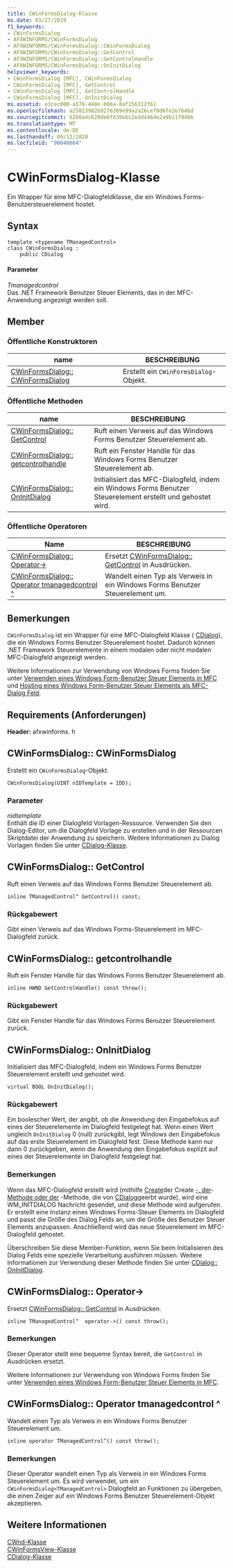 ```yaml
---
title: CWinFormsDialog-Klasse
ms.date: 03/27/2019
f1_keywords:
- CWinFormsDialog
- AFXWINFORMS/CWinFormsDialog
- AFXWINFORMS/CWinFormsDialog::CWinFormsDialog
- AFXWINFORMS/CWinFormsDialog::GetControl
- AFXWINFORMS/CWinFormsDialog::GetControlHandle
- AFXWINFORMS/CWinFormsDialog::OnInitDialog
helpviewer_keywords:
- CWinFormsDialog [MFC], CWinFormsDialog
- CWinFormsDialog [MFC], GetControl
- CWinFormsDialog [MFC], GetControlHandle
- CWinFormsDialog [MFC], OnInitDialog
ms.assetid: e3cec000-a578-448e-b06a-8af256312f61
ms.openlocfilehash: a25823982b9276309e99a2a26cef8d6fe2e764bd
ms.sourcegitcommit: 6280a4c629de0f638ebc2edd446de2a9b11f0406
ms.translationtype: MT
ms.contentlocale: de-DE
ms.lasthandoff: 09/12/2020
ms.locfileid: "90040664"
---
```

# <a name="cwinformsdialog-class"></a>CWinFormsDialog-Klasse

Ein Wrapper für eine MFC-Dialogfeldklasse, die ein Windows Forms-Benutzersteuerelement hostet.

## <a name="syntax"></a>Syntax

```
template <typename TManagedControl>
class CWinFormsDialog :
    public CDialog
```

#### <a name="parameters"></a>Parameter

*Tmanagedcontrol*<br/>
Das .NET Framework Benutzer Steuer Elements, das in der MFC-Anwendung angezeigt werden soll.

## <a name="members"></a>Member

### <a name="public-constructors"></a>Öffentliche Konstruktoren

|name|BESCHREIBUNG|
|----------|-----------------|
|[CWinFormsDialog:: CWinFormsDialog](#cwinformsdialog)|Erstellt ein `CWinFormsDialog`-Objekt.|

### <a name="public-methods"></a>Öffentliche Methoden

|name|BESCHREIBUNG|
|----------|-----------------|
|[CWinFormsDialog:: GetControl](#getcontrol)|Ruft einen Verweis auf das Windows Forms Benutzer Steuerelement ab.|
|[CWinFormsDialog:: getcontrolhandle](#getcontrolhandle)|Ruft ein Fenster Handle für das Windows Forms Benutzer Steuerelement ab.|
|[CWinFormsDialog:: OnInitDialog](#oninitdialog)|Initialisiert das MFC-Dialogfeld, indem ein Windows Forms Benutzer Steuerelement erstellt und gehostet wird.|

### <a name="public-operators"></a>Öffentliche Operatoren

|Name|BESCHREIBUNG|
|----------|-|
|[CWinFormsDialog:: Operator-&gt;](#operator_-_gt)|Ersetzt [CWinFormsDialog:: GetControl](#getcontrol) in Ausdrücken.|
|[CWinFormsDialog:: Operator tmanagedcontrol ^](#operator-tmanagedcontrol-hat)|Wandelt einen Typ als Verweis in ein Windows Forms Benutzer Steuerelement um.|

## <a name="remarks"></a>Bemerkungen

`CWinFormsDialog` ist ein Wrapper für eine MFC-Dialogfeld Klasse ( [CDialog](../../mfc/reference/cdialog-class.md)), die ein Windows Forms Benutzer Steuerelement hostet. Dadurch können .NET Framework Steuerelemente in einem modalen oder nicht modalen MFC-Dialogfeld angezeigt werden.

Weitere Informationen zur Verwendung von Windows Forms finden Sie unter [Verwenden eines Windows Form-Benutzer Steuer Elements in MFC](../../dotnet/using-a-windows-form-user-control-in-mfc.md) und [Hosting eines Windows Form-Benutzer Steuer Elements als MFC-Dialog Feld](../../dotnet/hosting-a-windows-form-user-control-as-an-mfc-dialog-box.md).

## <a name="requirements"></a>Requirements (Anforderungen)

**Header:** afxwinforms. h

## <a name="cwinformsdialogcwinformsdialog"></a><a name="cwinformsdialog"></a> CWinFormsDialog:: CWinFormsDialog

Erstellt ein `CWinFormsDialog`-Objekt.

```
CWinFormsDialog(UINT nIDTemplate = IDD);
```

### <a name="parameters"></a>Parameter

*nidtemplate*<br/>
Enthält die ID einer Dialogfeld Vorlagen-Ressource. Verwenden Sie den Dialog-Editor, um die Dialogfeld Vorlage zu erstellen und in der Ressourcen Skriptdatei der Anwendung zu speichern. Weitere Informationen zu Dialog Vorlagen finden Sie unter [CDialog-Klasse](../../mfc/reference/cdialog-class.md).

## <a name="cwinformsdialoggetcontrol"></a><a name="getcontrol"></a> CWinFormsDialog:: GetControl

Ruft einen Verweis auf das Windows Forms Benutzer Steuerelement ab.

```
inline TManagedControl^ GetControl() const;
```

### <a name="return-value"></a>Rückgabewert

Gibt einen Verweis auf das Windows Forms-Steuerelement im MFC-Dialogfeld zurück.

## <a name="cwinformsdialoggetcontrolhandle"></a><a name="getcontrolhandle"></a> CWinFormsDialog:: getcontrolhandle

Ruft ein Fenster Handle für das Windows Forms Benutzer Steuerelement ab.

```
inline HWND GetControlHandle() const throw();
```

### <a name="return-value"></a>Rückgabewert

Gibt ein Fenster Handle für das Windows Forms Benutzer Steuerelement zurück.

## <a name="cwinformsdialogoninitdialog"></a><a name="oninitdialog"></a> CWinFormsDialog:: OnInitDialog

Initialisiert das MFC-Dialogfeld, indem ein Windows Forms Benutzer Steuerelement erstellt und gehostet wird.

```
virtual BOOL OnInitDialog();
```

### <a name="return-value"></a>Rückgabewert

Ein boolescher Wert, der angibt, ob die Anwendung den Eingabefokus auf eines der Steuerelemente im Dialogfeld festgelegt hat. Wenn einen Wert ungleich `OnInitDialog` 0 (null) zurückgibt, legt Windows den Eingabefokus auf das erste Steuerelement im Dialogfeld fest. Diese Methode kann nur dann 0 zurückgeben, wenn die Anwendung den Eingabefokus explizit auf eines der Steuerelemente im Dialogfeld festgelegt hat.

### <a name="remarks"></a>Bemerkungen

Wenn das MFC-Dialogfeld erstellt wird (mithilfe [Create](../../mfc/reference/cdialog-class.md#create)der Create [-, der](../../mfc/reference/cdialog-class.md#createindirect)- [Methode oder der](../../mfc/reference/cdialog-class.md#domodal) -Methode, die von [CDialog](../../mfc/reference/cdialog-class.md)geerbt wurde), wird eine WM_INITDIALOG Nachricht gesendet, und diese Methode wird aufgerufen. Er erstellt eine Instanz eines Windows Forms-Steuer Elements im Dialogfeld und passt die Größe des Dialog Felds an, um die Größe des Benutzer Steuer Elements anzupassen. Anschließend wird das neue Steuerelement im MFC-Dialogfeld gehostet.

Überschreiben Sie diese Member-Funktion, wenn Sie beim Initialisieren des Dialog Felds eine spezielle Verarbeitung ausführen müssen. Weitere Informationen zur Verwendung dieser Methode finden Sie unter [CDialog:: OnInitDialog](../../mfc/reference/cdialog-class.md#oninitdialog).

## <a name="cwinformsdialogoperator--gt"></a><a name="operator_-_gt"></a> CWinFormsDialog:: Operator-&gt;

Ersetzt [CWinFormsDialog:: GetControl](#getcontrol) in Ausdrücken.

```
inline TManagedControl^  operator->() const throw();
```

### <a name="remarks"></a>Bemerkungen

Dieser Operator stellt eine bequeme Syntax bereit, die `GetControl` in Ausdrücken ersetzt.

Weitere Informationen zur Verwendung von Windows Forms finden Sie unter [Verwenden eines Windows Form-Benutzer Steuer Elements in MFC](../../dotnet/using-a-windows-form-user-control-in-mfc.md).

## <a name="cwinformsdialogoperator-tmanagedcontrol"></a><a name="operator-tmanagedcontrol-hat"></a> CWinFormsDialog:: Operator tmanagedcontrol ^

Wandelt einen Typ als Verweis in ein Windows Forms Benutzer Steuerelement um.

```
inline operator TManagedControl^() const throw();
```

### <a name="remarks"></a>Bemerkungen

Dieser Operator wandelt einen Typ als Verweis in ein Windows Forms Steuerelement um. Es wird verwendet, um ein `CWinFormsDialog<TManagedControl>` Dialogfeld an Funktionen zu übergeben, die einen Zeiger auf ein Windows Forms Benutzer Steuerelement-Objekt akzeptieren.

## <a name="see-also"></a>Weitere Informationen

[CWnd-Klasse](../../mfc/reference/cwnd-class.md)<br/>
[CWinFormsView-Klasse](../../mfc/reference/cwinformsview-class.md)<br/>
[CDialog-Klasse](../../mfc/reference/cdialog-class.md)
